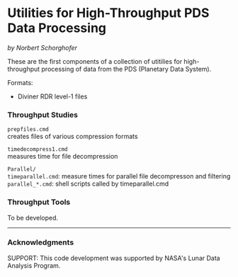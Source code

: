 Utilities for High-Throughput PDS Data Processing
=================================================

*by Norbert Schorghofer*


These are the first components of a collection of utitilies for high-throughput processing of data from the PDS (Planetary Data System).

Formats:  
* Diviner RDR level-1 files




### Throughput Studies

`prepfiles.cmd`  
    creates files of various compression formats

`timedecompress1.cmd`  
    measures time for file decompression

`Parallel/`  
    `timeparallel.cmd`: measure times for parallel file decompresson and filtering  
    `parallel_*.cmd`: shell scripts called by timeparallel.cmd  


### Throughput Tools

To be developed.


---

### Acknowledgments

SUPPORT: This code development was supported by NASA's Lunar Data Analysis Program.

